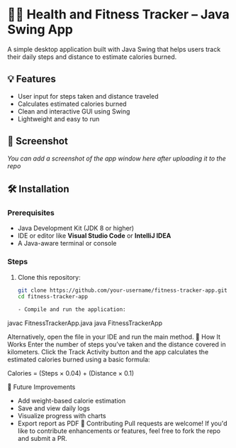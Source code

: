 # 🏋️‍♀️ Health and Fitness Tracker – Java Swing App

A simple desktop application built with Java Swing that helps users track their daily steps and distance to estimate calories burned.

## 💡 Features

- User input for steps taken and distance traveled
- Calculates estimated calories burned
- Clean and interactive GUI using Swing
- Lightweight and easy to run

## 📸 Screenshot

_You can add a screenshot of the app window here after uploading it to the repo_

## 🛠️ Installation

### Prerequisites

- Java Development Kit (JDK 8 or higher)
- IDE or editor like **Visual Studio Code** or **IntelliJ IDEA**
- A Java-aware terminal or console

### Steps

1. Clone this repository:
   ```bash
   git clone https://github.com/your-username/fitness-tracker-app.git
   cd fitness-tracker-app

   - Compile and run the application:
javac FitnessTrackerApp.java
java FitnessTrackerApp

Alternatively, open the file in your IDE and run the main method.
🚀 How It Works
Enter the number of steps you’ve taken and the distance covered in kilometers. Click the Track Activity button and the app calculates the estimated calories burned using a basic formula:

Calories = (Steps × 0.04) + (Distance × 0.1)

🧠 Future Improvements
- Add weight-based calorie estimation
- Save and view daily logs
- Visualize progress with charts
- Export report as PDF
🙌 Contributing
Pull requests are welcome! If you'd like to contribute enhancements or features, feel free to fork the repo and submit a PR.
